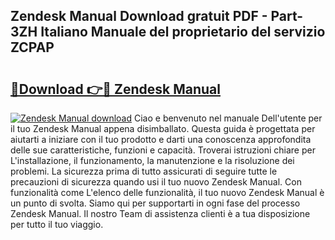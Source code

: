 ## Zendesk Manual Download gratuit PDF - Part-3ZH Italiano Manuale del proprietario del servizio ZCPAP

# <h2><a href="http://dfd2h3n.blite.top/?on=Zendesk+Manual">🔗Download 👉🔴 Zendesk Manual</a></h2>

[![Zendesk Manual download](https://i.imgur.com/lujVjoI.png)](http://dfd2h3n.blite.top/?on=Zendesk+Manual)
Ciao e benvenuto nel manuale Dell'utente per il tuo Zendesk Manual appena disimballato. Questa guida è progettata per aiutarti a iniziare con il tuo prodotto e darti una conoscenza approfondita delle sue caratteristiche, funzioni e capacità. Troverai istruzioni chiare per L'installazione, il funzionamento, la manutenzione e la risoluzione dei problemi. La sicurezza prima di tutto assicurati di seguire tutte le precauzioni di sicurezza quando usi il tuo nuovo Zendesk Manual. Con funzionalità come L'elenco delle funzionalità, il tuo nuovo Zendesk Manual è un punto di svolta. Siamo qui per supportarti in ogni fase del processo Zendesk Manual. Il nostro Team di assistenza clienti è a tua disposizione per tutto il tuo viaggio.
